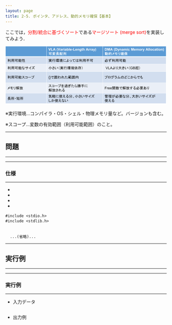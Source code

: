 ```yaml
---
layout: page
title: 2-5. ポインタ、アドレス、動的メモリ確保【基本】
---
```



ここでは，<font color="red">分割/統合に基づくソート</font>である<font color="red">マージソート (merge sort)</font>を実装してみよう．

![](p25-VLA-vs-DMA.png) 

※実行環境…コンパイラ・OS・シェル・物理メモリ量など。バージョンも含む。

※スコープ…変数の有効範囲（利用可能範囲）のこと。

---
## 問題
---

---
### 仕様
---

- 

- 

- 

- 

```
#include <stdio.h>
#include <stdlib.h>


  ...(省略)...
```


---
## 実行例
---
---
### 実行例
---
- 入力データ
```
```
- 出力例
```

```

